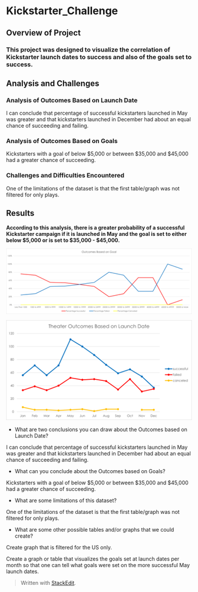 ﻿


# Kickstarter_Challenge

  

## Overview of Project

  

### This project was designed to visualize the correlation of Kickstarter launch dates to success and also of the goals set to success.

  

## Analysis and Challenges

  

### Analysis of Outcomes Based on Launch Date

  I can conclude that percentage of successful kickstarters launched in May was greater and that kickstarters launched in December had about an equal chance of succeeding and failing.


### Analysis of Outcomes Based on Goals

  Kickstarters with a goal of below $5,000 or between $35,000 and $45,000 had a greater chance of succeeding.

### Challenges and Difficulties Encountered

  One of the limitations of the dataset is that the first table/graph was not filtered for only plays.

## Results

  **According to this analysis, there is a greater probability of a successful Kickstarter campaign if it is launched in May and the goal is set to either below $5,000 or is set to $35,000 - $45,000.**
  
  ![Outcomes vs Goals ](https://github.com/BlazeMedina/kickstarter-analysis/blob/main/resources/Outcomes_vs_Goals.png)

![Theater Outcome vs Launch](https://github.com/BlazeMedina/kickstarter-analysis/blob/main/resources/Theater_Outcomes_vs_Launch.png)



- What are two conclusions you can draw about the Outcomes based on Launch Date?

I can conclude that percentage of successful kickstarters launched in May was greater and that kickstarters launched in December had about an equal chance of succeeding and failing.

  

- What can you conclude about the Outcomes based on Goals?

Kickstarters with a goal of below $5,000 or between $35,000 and $45,000 had a greater chance of succeeding.

- What are some limitations of this dataset?

One of the limitations of the dataset is that the first table/graph was not filtered for only plays.

- What are some other possible tables and/or graphs that we could create?

Create graph that is filtered for the US only.

Create a graph or table that visualizes the goals set at launch dates per month so that one can tell what goals were set on the more successful May launch dates.

> Written with [StackEdit](https://stackedit.io/).
